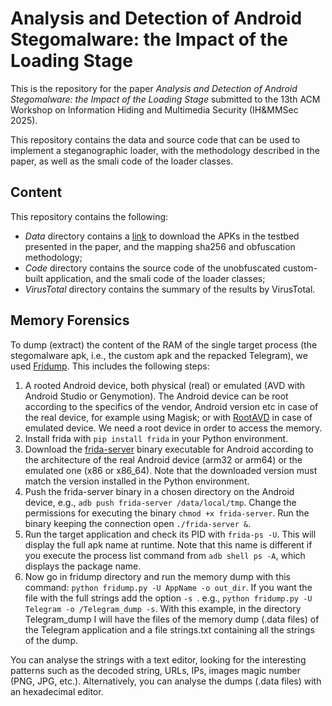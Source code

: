 # Analysis and Detection of Android Stegomalware: the Impact of the Loading Stage

This is the repository for the paper *Analysis and Detection of Android Stegomalware: the Impact of the Loading Stage* submitted to the 13th ACM Workshop on Information Hiding and Multimedia Security (IH&MMSec 2025).

This repository contains the data and source code that can be used to implement a steganographic loader, with the methodology described in the paper, as well as the smali code of the loader classes.

## Content

This repository contains the following:
- *Data* directory contains a [link](https://www.dropbox.com/scl/fi/iifp9yvf0lsolgedgc18f/APKs.zip?rlkey=a0yqxlxhow1jb0quu5xrixjp8&st=uzlbar81&dl=0) to download the APKs in the testbed presented in the paper, 
and the mapping sha256 and obfuscation methodology;
- *Code* directory contains the source code of the unobfuscated custom-built application, and the smali code of the loader classes;
- *VirusTotal* directory contains the summary of the results by VirusTotal.

## Memory Forensics

To dump (extract) the content of the RAM of the single target process (the stegomalware apk, i.e., the custom apk and the repacked Telegram), we used [Fridump](https://github.com/Nightbringer21/fridump). This includes the following steps:
1) A rooted Android device, both physical (real) or emulated (AVD with Android Studio or Genymotion). The Android device can be root according to the specifics of the vendor, Android version etc in case of the real device, for example using Magisk; or with [RootAVD](https://github.com/newbit1/rootAVD) in case of emulated device. We need a root device in order to access the memory.
2) Install frida with ```pip install frida``` in your Python environment. 
3) Download the [frida-server](https://github.com/frida/frida/releases) binary executable for Android according to the architecture of the real Android device (arm32 or arm64) or the emulated one (x86 or x86_64). Note that the downloaded version must match the version installed in the Python environment.
4) Push the frida-server binary in a chosen directory on the Android device, e.g., ```adb push frida-server /data/local/tmp```. Change the permissions for executing the binary ```chmod +x frida-server```. Run the binary keeping the connection open ```./frida-server &```.
5) Run the target application and check its PID with ```frida-ps -U```. This will display the full apk name at runtime. Note that this name is different if you execute the process list command from ```adb shell ps -A```, which displays the package name.
6) Now go in fridump directory and run the memory dump with this command: ```python fridump.py -U AppName -o out_dir```. If you want the file with the full strings add the option ```-s ```. e.g., ```python fridump.py -U Telegram -o /Telegram_dump -s```. With this example, in the directory Telegram_dump I will have the files of the memory dump (.data files) of the Telegram application and a file strings.txt containing all the strings of the dump.

You can analyse the strings with a text editor, looking for the interesting patterns such as the decoded string, URLs, IPs, images magic number (PNG, JPG, etc.). Alternatively, you can analyse the dumps (.data files) with an hexadecimal editor.
